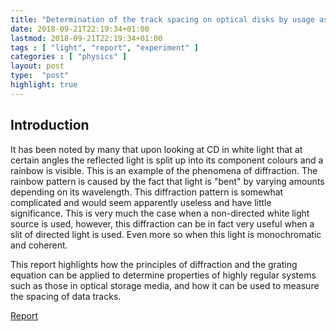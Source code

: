 ```yaml
---
title: "Determination of the track spacing on optical disks by usage as reflection gratings."
date: 2018-09-21T22:19:34+01:00
lastmod: 2018-09-21T22:19:34+01:00
tags : [ "light", "report", "experiment" ]
categories : [ "physics" ]
layout: post
type:  "post"
highlight: true
---
```


## Introduction
It has been noted by many that upon looking at CD in white light that at certain angles the reflected light is split up into its component colours and a rainbow is visible. This is an example of the phenomena of diffraction. The rainbow pattern is caused by the fact that light is "bent" by varying amounts depending on its wavelength. This diffraction pattern is somewhat complicated and would seem apparently useless and have little significance. This is very much the case when a non-directed white light source is used, however, this diffraction can be in fact very useful when a slit of directed light is used. Even more so when this light is monochromatic and coherent.

This report highlights how the principles of diffraction and the grating equation can be applied to determine properties of highly regular systems such as those in optical storage media, and how it can be used to measure the spacing of data tracks.


[Report](../../reports/Reflection_Gratings.pdf)
